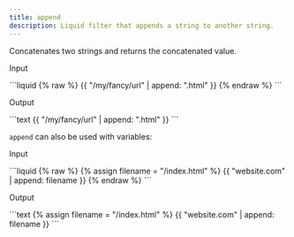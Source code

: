 ```yaml
---
title: append
description: Liquid filter that appends a string to another string.
---
```


Concatenates two strings and returns the concatenated value.

<p class="code-label">Input</p>
```liquid
{% raw %}
{{ "/my/fancy/url" | append: ".html" }}
{% endraw %}
```

<p class="code-label">Output</p>
```text
{{ "/my/fancy/url" | append: ".html" }}
```

`append` can also be used with variables:

<p class="code-label">Input</p>
```liquid
{% raw %}
{% assign filename = "/index.html" %}
{{ "website.com" | append: filename }}
{% endraw %}
```

<p class="code-label">Output</p>
```text
{% assign filename = "/index.html" %}
{{ "website.com" | append: filename }}
```
